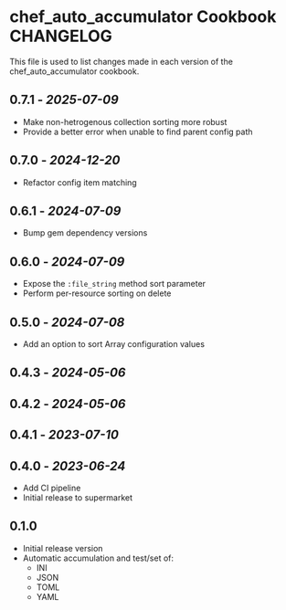 # chef_auto_accumulator Cookbook CHANGELOG

This file is used to list changes made in each version of the chef_auto_accumulator cookbook.

## 0.7.1 - *2025-07-09*

- Make non-hetrogenous collection sorting more robust
- Provide a better error when unable to find parent config path

## 0.7.0 - *2024-12-20*

- Refactor config item matching

## 0.6.1 - *2024-07-09*

- Bump gem dependency versions

## 0.6.0 - *2024-07-09*

- Expose the `:file_string` method sort parameter
- Perform per-resource sorting on delete

## 0.5.0 - *2024-07-08*

- Add an option to sort Array configuration values

## 0.4.3 - *2024-05-06*

## 0.4.2 - *2024-05-06*

## 0.4.1 - *2023-07-10*

## 0.4.0 - *2023-06-24*

- Add CI pipeline
- Initial release to supermarket

## 0.1.0

- Initial release version
- Automatic accumulation and test/set of:
  - INI
  - JSON
  - TOML
  - YAML
